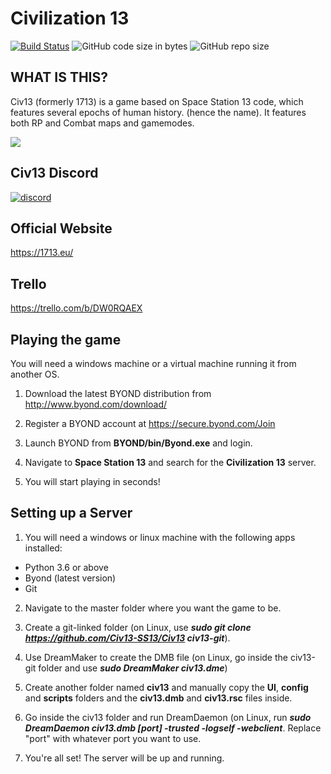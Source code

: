 # Civilization 13

[![Build Status](https://travis-ci.com/Civ13-SS13/Civ13.svg?branch=master)](https://travis-ci.com/Civ13-SS13/Civ13)
![GitHub code size in bytes](https://img.shields.io/github/languages/code-size/civ13-SS13/civ13.svg?style=flat)
![GitHub repo size](https://img.shields.io/github/repo-size/civ13-SS13/civ13.svg?style=flat)

## WHAT IS THIS?

Civ13 (formerly 1713) is a game based on Space Station 13 code, which features several epochs of human history. (hence the name). It features both RP and Combat maps and gamemodes.

<kbd>
 <img src="https://i.imgur.com/napac0L.png">
</kbd>


## Civ13 Discord
[![discord](https://discordapp.com/api/guilds/468979034571931648/widget.png)](https://discord.gg/hBEtg4x)


## Official Website
https://1713.eu/


## Trello
https://trello.com/b/DW0RQAEX


## Playing the game
You will need a windows machine or a virtual machine running it from another OS.

1. Download the latest BYOND distribution from http://www.byond.com/download/

2. Register a BYOND account at https://secure.byond.com/Join

3. Launch BYOND from **BYOND/bin/Byond.exe** and login.

4. Navigate to **Space Station 13** and search for the **Civilization 13** server.

5. You will start playing in seconds!


## Setting up a Server
1. You will need a windows or linux machine with the following apps installed:
 - Python 3.6 or above
 - Byond (latest version)
 - Git
 
 2. Navigate to the master folder where you want the game to be.
 
 3. Create a git-linked folder (on Linux, use ***sudo git clone https://github.com/Civ13-SS13/Civ13 civ13-git***).
 
 4. Use DreamMaker to create the DMB file (on Linux, go inside the civ13-git folder and use ***sudo DreamMaker civ13.dme***)
 
 5. Create another folder named **civ13** and manually copy the **UI**, **config** and **scripts** folders and the **civ13.dmb** and **civ13.rsc** files inside.
 
 6. Go inside the civ13 folder and run DreamDaemon (on Linux, run ***sudo DreamDaemon civ13.dmb [port] -trusted -logself -webclient***. Replace "port" with whatever port you want to use.
 
 7. You're all set! The server will be up and running.
